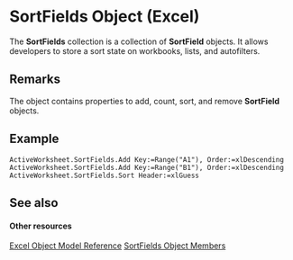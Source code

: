 
# SortFields Object (Excel)

The  **SortFields** collection is a collection of **SortField** objects. It allows developers to store a sort state on workbooks, lists, and autofilters.


## Remarks

The object contains properties to add, count, sort, and remove  **SortField** objects.


## Example


```
ActiveWorksheet.SortFields.Add Key:=Range("A1"), Order:=xlDescending 
ActiveWorksheet.SortFields.Add Key:=Range("B1"), Order:=xlDescending 
ActiveWorksheet.SortFields.Sort Header:=xlGuess 

```


## See also


#### Other resources


[Excel Object Model Reference](http://msdn.microsoft.com/library/11ea8598-8a20-92d5-f98b-0da04263bf2c%28Office.15%29.aspx)
[SortFields Object Members](3fe54843-d34a-5d1a-75d6-2645da2755bc.md)
